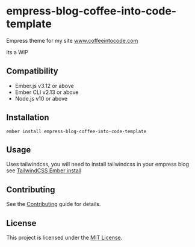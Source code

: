 empress-blog-coffee-into-code-template
==============================================================================

Empress theme for my site www.coffeeintocode.com

Its a WIP

Compatibility
------------------------------------------------------------------------------

* Ember.js v3.12 or above
* Ember CLI v2.13 or above
* Node.js v10 or above


Installation
------------------------------------------------------------------------------

```
ember install empress-blog-coffee-into-code-template
```


Usage
------------------------------------------------------------------------------

Uses tailwindcss, you will need to install tailwindcss in your empress blog
see [TailwindCSS Ember install](https://tailwindcss.com/docs/installation/#ember-js)


Contributing
------------------------------------------------------------------------------

See the [Contributing](CONTRIBUTING.md) guide for details.


License
------------------------------------------------------------------------------

This project is licensed under the [MIT License](LICENSE.md).
